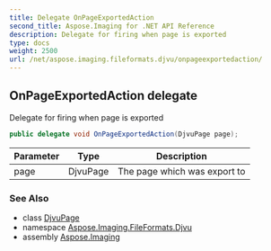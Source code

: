```yaml
---
title: Delegate OnPageExportedAction
second_title: Aspose.Imaging for .NET API Reference
description: Delegate for firing when page is exported
type: docs
weight: 2500
url: /net/aspose.imaging.fileformats.djvu/onpageexportedaction/
---
```

## OnPageExportedAction delegate

Delegate for firing when page is exported

```csharp
public delegate void OnPageExportedAction(DjvuPage page);
```

| Parameter | Type | Description |
| --- | --- | --- |
| page | DjvuPage | The page which was export to |

### See Also

* class [DjvuPage](../djvupage/)
* namespace [Aspose.Imaging.FileFormats.Djvu](../../aspose.imaging.fileformats.djvu/)
* assembly [Aspose.Imaging](../../)



